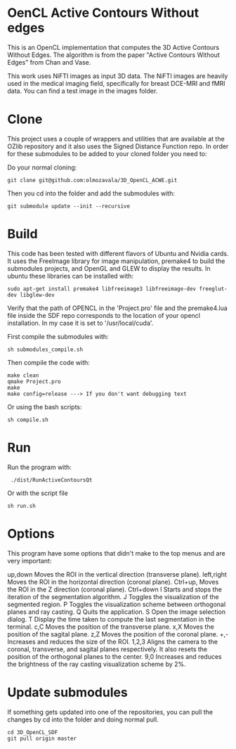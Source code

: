 OenCL Active Contours Without edges
====

This is an OpenCL implementation that computes the 3D Active Contours Without Edges. 
The algorithm is from the paper "Active Contours Without Edges"
from Chan and Vase.

This work uses NiFTI images as input 3D data. The NiFTI images are
heavily used in the medical imaging field, specifically for breast DCE-MRI and fMRI data.
You can find a test image in the images folder. 

# Clone
This project uses a couple of wrappers and utilities that are available
at the OZlib repository and it also uses the Signed Distance Function
repo. In order for these submodules to be added to your cloned folder 
you need to: 

Do your normal cloning:

    git clone git@github.com:olmozavala/3D_OpenCL_ACWE.git

Then you cd into the folder and add the submodules with:
    
    git submodule update --init --recursive

# Build
This code has been tested with different flavors of Ubuntu and Nvidia cards. 
It uses the FreeImage library for image manipulation, premake4
to build the submodules projects, and OpenGL and GLEW to display the results.
In ubuntu these libraries can be installed with:

    sudo apt-get install premake4 libfreeimage3 libfreeimage-dev freeglut-dev libglew-dev
    
Verify that the path of OPENCL in the 'Project.pro' file
and the premake4.lua file inside the SDF repo
corresponds to the location of your opencl installation. In my case
it is set to '/usr/local/cuda'.

First  compile the submodules with:

    sh submodules_compile.sh

Then compile the code with:

    make clean
    qmake Project.pro
    make
    make config=release ---> If you don't want debugging text

Or using the bash scripts:

    sh compile.sh

# Run
Run the program with:

     ./dist/RunActiveContoursQt 

Or with the script file

    sh run.sh


# Options
This program have some options that didn't make to the top menus and 
are very important:

up,down         Moves the ROI in the vertical direction (transverse plane).
left,right      Moves the ROI in the horizontal direction (coronal plane).
Ctrl+up,        Moves the ROI in the Z direction (coronal plane).
Ctrl+down
I           Starts and stops the iteration of the segmentation algorithm.
J           Toggles the visualization of the segmented region.
P           Toggles the visualization scheme between orthogonal planes and ray casting.
Q           Quits the application.
S           Open the image selection dialog.
T           Display the time taken to compute the last segmentation in the terminal.
c,C         Moves the position of the transverse plane.
x,X         Moves the position of the sagital plane.
z,Z         Moves the position of the coronal plane.
+,-         Increases and reduces the size of the ROI.
1,2,3       Aligns the camera to the coronal, transverse, and sagital planes respectively.
            It also resets the position of the orthogonal planes to the center.
9,0         Increases and reduces the brightness of the ray casting visualization scheme
            by 2%.

# Update submodules
If something gets updated into one of the repositories, you can
pull the changes by cd into the folder and doing normal pull.

    cd 3D_OpenCL_SDF
    git pull origin master
